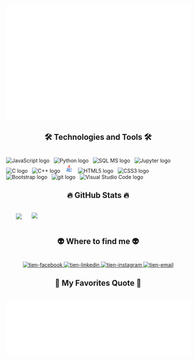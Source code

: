 


<a href="#" target="_blank">
  <img src="svg/tienmanh.svg" width="1200" alt="tienmanh16" />
</a>

<h2 align="center">🛠 Technologies and Tools 🛠</h2>
<br>
<!-- https://simpleicons.org/ -->
<span><img src="https://img.shields.io/badge/JavaScript-282C34?logo=javascript&logoColor=F7DF1E" alt="JavaScript logo" title="JavaScript" height="25" /></span>
&nbsp;
<span><img src="https://img.shields.io/badge/Python-282C34?logo=python&logoColor=#3776AB" alt="Python logo" title="Python" height="25" /></span>
&nbsp;
<span><img src="https://img.shields.io/badge/MicrosoftSqlServer-282C34?logo=microsoftsqlserver&logoColor=#CC2927" alt="SQL MS logo" title="Sql" height="25" /></span>
&nbsp;
<span><img src="https://img.shields.io/badge/Jupyter-282C34?logo=jupyter&logoColor=#F37626" alt="Jupyter logo" title="Jupyter" height="25" /></span>
&nbsp;
<span><img src="https://img.shields.io/badge/C-282C34?logo=c&logoColor=#A8B9CC" alt="C logo" title="C" height="25" /></span>
&nbsp;
<span><img src="https://img.shields.io/badge/C++-282C34?logo=c++&logoColor=#00599C" alt="C++ logo" title="C++" height="25" /></span>
&nbsp;
<span><img src="Image/java.png" alt="Java logo" title="Java" height="25" /></span>
&nbsp;
<span><img src="https://img.shields.io/badge/HTML5-282C34?logo=html5&logoColor=E34F26" alt="HTML5 logo" title="HTML5" height="25" /></span>
&nbsp;
<span><img src="https://img.shields.io/badge/CSS3-282C34?logo=css3&logoColor=1572B6" alt="CSS3 logo" title="CSS3" height="25" /></span>
&nbsp;
<span><img src="https://img.shields.io/badge/Bootstrap-282C34?logo=bootstrap&logoColor=7952B3" alt="Bootstrap logo" title="Bootstrap" height="25" /></span>
&nbsp;
<span><img src="https://img.shields.io/badge/git-282C34?logo=git&logoColor=F05032" alt="git logo" title="git" height="25" /></span>
&nbsp;
<span><img src="https://img.shields.io/badge/VS%20Code-282C34?logo=visual-studio-code&logoColor=007ACC" alt="Visual Studio Code logo" title="Visual Studio Code" height="25" /></span>
&nbsp;


<br>
<h2 align="center">🔥 GitHub Stats 🔥</h2>
<!-- https://github.com/anuraghazra/github-readme-stats -->
<br>
<div align=center>
  <a href="#" title="Nguyen Manh Tien">
    <img width="315" align="center" src="https://github-readme-stats.vercel.app/api/top-langs/?username=tienmanh16&hide=c%23,powershell,Mathematica,Ruby,Objective-C,Objective-C%2b%2b,Cuda&title_color=61dafb&text_color=ffffff&icon_color=61dafb&bg_color=20232a&langs_count=8&layout=compact&border_color=61dafb&hide_border=true" />
  </a>
  <a href="#" title="Nguyen Manh Tien">
    <img align="right" width="434" src="https://github-readme-stats.vercel.app/api?username=tienmanh16&show_icons=true&theme=react&border_color=61dafb&hide_border=true" />
  </a>
</div>

<br>
<h2 align="center">👽 Where to find me 👽</h2>
<br>
<!-- https://icons8.com -->
<div align="center">

  <a href="https://www.facebook.com/profile.php?id=100030594937646" target="blank">
    <img src="https://img.icons8.com/bubbles/100/000000/facebook-new.png" alt="tien-facebook" />
  </a>
 
  <a href="update" target="blank">
    <img src="https://img.icons8.com/bubbles/100/000000/linkedin.png" alt="tien-linkedin" />
  </a>
  <a href="https://www.instagram.com/m_tien09/" target="blank">
    <img src="https://img.icons8.com/bubbles/100/000000/instagram.png" alt="tien-instagram" />
  </a>
  <a href="mailto:tienmanh1609jike@gmail.com" target="top">
    <img src="https://img.icons8.com/bubbles/100/000000/apple-mail.png" alt="tien-email" />
  </a>

<br>
<h2 align="center">📑 My Favorites Quote 📑</h2>
<br>
<a href="#" target="_blank">
  <img src="svg/tienmanh-quotes.svg" width="846" height="150" alt="trungquandev-official" />
</a>

